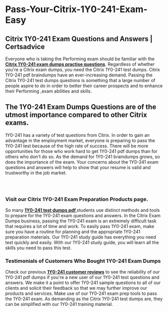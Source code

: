 # Pass-Your-Citrix-1Y0-241-Exam-Easy
<h2><strong>Citrix 1Y0-241 Exam Questions and Answers | Certsadvice</strong></h2> <p>Everyone who is taking the Performing exam should be familiar with the <a href="http://www.certsadvice.com/citrix/1y0-241-practice-questions"><strong>Citrix 1Y0-241 exam dumps practise questions</strong></a>. Regardless of whether you&#39;re a Citrix exam dumps, you need the Citrix 1Y0-241 test dumps. Citrix 1Y0-241 pdf braindumps have an ever-increasing demand. Passing the Citrix 1Y0-241 test dumps questions is something that a large number of people aspire to do in order to better their career prospects and to enhance their Performing ,exam abilities and skills.</p> <h2><strong>The 1Y0-241 Exam Dumps Questions are of the utmost importance compared to other Citrix exams.</strong></h2> <p>1Y0-241 has a variety of test questions from Citrix. In order to gain an advantage in the employment market, everyone is preparing to pass the 1Y0-241 test because of the high rate of success. There will be more opportunities for those who work hard to get 1Y0-241 pdf dumps than for others who don&#39;t do so. As the demand for 1Y0-241 braindumps grows, so does the importance of the exam. Your concerns about the 1Y0-241 exam questions and answers will help to show that your resume is valid and trustworthy in the job market.</p> <p><a href="http://www.certsadvice.com/citrix/1y0-241-practice-questions" style="display: block; padding: 1em 0; text-align: center; "><img alt="" src="https://1.bp.blogspot.com/-RUOr8Wn-CRk/YUYAxC8kcHI/AAAAAAAAAnw/F7BbdI3tw8QDj5z8iX0vQAioQzKiUxduwCLcBGAsYHQ/s0/unnamed.jpg" /></a></p> <h3><strong>Visit our Citrix 1Y0-241 Exam Preparation Products page.</strong></h3> <p>So many <a href="http://www.certsadvice.com/citrix/1y0-241-practice-questions"><strong>1Y0-241 test dumps pdf </strong></a>students use distinct methods and tools to prepare for the 1Y0-241 exam questions and answers. In the Citrix Exam Dumps business, passing the 1Y0-241 exam is an extremely difficult task that requires a lot of time and work. To easily pass 1Y0-241 exam, make sure you have a routine for planning and the appropriate 1Y0-241 preparation materials. Our 1Y0-241 study guide has everything you need test quickly and easily. With our 1Y0-241 study guide, you will learn all the skills you need to pass this test.</p> <h3><strong>Testimonials of Customers Who Bought 1Y0-241 Exam Dumps</strong></h3> <p>Check our previous <a href="http://www.certsadvice.com/citrix/1y0-241-practice-questions"><strong>1Y0-241 customer reviews</strong></a> to see the reliability of our 1Y0-241 pdf dumps if you&#39;re a new user of our 1Y0-241 test questions and answers. We make it a point to offer 1Y0-241 sample questions to all of our clients and solicit their feedback so that we may further improve our products and services. Make use of our 1Y0-241 exam prep tools to pass the 1Y0-241 exam. As demanding as the Citrix 1Y0-241 test dumps are, they can be simplified with our 1Y0-241 training material.</p>
